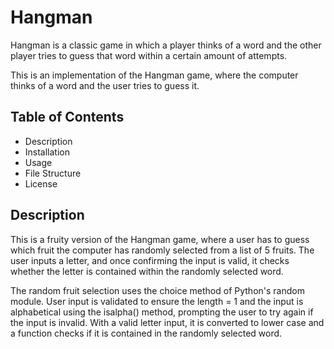# Hangman

Hangman is a classic game in which a player thinks of a word and the other player tries to guess that word within a certain amount of attempts.

This is an implementation of the Hangman game, where the computer thinks of a word and the user tries to guess it.

## Table of Contents

-  Description
-  Installation
-  Usage
-  File Structure
-  License

## Description

This is a fruity version of the Hangman game, where a user has to guess which fruit the computer has randomly selected from a list of 5 fruits. The user inputs a letter, and once confirming the input is valid, it checks whether the letter is contained within the randomly selected word.

The random fruit selection uses the choice method of Python's random module. User input is validated to ensure the length = 1 and the input is alphabetical using the isalpha() method, prompting the user to try again if the input is invalid. With a valid letter input, it is converted to lower case and a function checks if it is contained in the randomly selected word.






